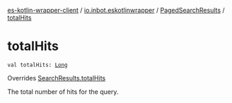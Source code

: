 [es-kotlin-wrapper-client](../../index.md) / [io.inbot.eskotlinwrapper](../index.md) / [PagedSearchResults](index.md) / [totalHits](./total-hits.md)

# totalHits

`val totalHits: `[`Long`](https://kotlinlang.org/api/latest/jvm/stdlib/kotlin/-long/index.html)

Overrides [SearchResults.totalHits](../-search-results/total-hits.md)

The total number of hits for the query.

